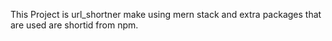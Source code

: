 This Project is url_shortner make using mern stack and extra packages that are used are shortid from npm.
